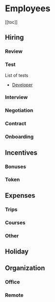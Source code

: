 # Employees

[[toc]]

## Hiring
### Review
### Test

List of tests
- [Developer](./tests/developer.md)

### Interview
### Negotiation
### Contract
### Onboarding

## Incentives
### Bonuses
### Token

## Expenses
### Trips
### Courses
### Other

## Holiday

## Organization
### Office
### Remote